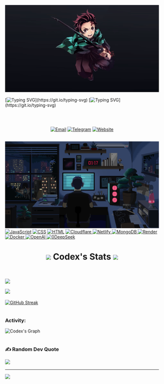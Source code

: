 <img src="https://raw.githubusercontent.com/codexart-lab/codexart-lab/refs/heads/main/ezgif-6-9ccfa809fa.gif" alt="Banner">

[![Typing SVG](https://readme-typing-svg.demolab.com?font=Fira+Code&pause=1000&width=435&lines=Hey%2CI'm+Codex+...;Anime+Lover..)](https://git.io/typing-svg)
[![Typing SVG](https://readme-typing-svg.demolab.com?font=Fira+Code&pause=1000&width=435&lines=I+Break+Firewall+%2Cnot++%E2%9D%A4%EF%B8%8F.)](https://git.io/typing-svg)

</h1><br><br>
<p align="center">
  <a href='mailto: atmostechnexa@gmail.com' target="_blank"><img alt='Email' src='https://img.shields.io/badge/Email-100000?style=flat&logo=gmail&logoColor=FF0000&labelColor=black&color=black'/></a>
  <a href='https://t.me/pheonixion' target="_blank"><img alt='Telegram' src='https://img.shields.io/badge/Telegram-100000?style=flat&logo=Telegram&logoColor=FF0000&labelColor=black&color=black'/></a>
  <a href='https://codexisme.is-a.dev' target="_blank"><img alt='Website' src='https://img.shields.io/badge/Website-100000?style=flat&logo=framer&logoColor=FF0000&labelColor=black&color=black'/></a><br><br> </p>
  
<img src="https://github.com/codexart-lab/codexart-lab/blob/main/coder.gif" alt="coder">
<a href='https://javascript.com' target="_blank"><img alt='JavaScript' src='https://img.shields.io/badge/JavaScript-100000?style=flat&logo=javascript&logoColor=FF8000&labelColor=black&color=black'/></a>
  <a href='https://en.wikipedia.org/wiki/CSS' target="_blank"><img alt='CSS' src='https://img.shields.io/badge/CSS-100000?style=flat&logo=css3&logoColor=FF8000&labelColor=black&color=black'/></a>
  <a href='https://en.wikipedia.org/wiki/HTML' target="_blank"><img alt='HTML' src='https://img.shields.io/badge/HTML-100000?style=flat&logo=html5&logoColor=FF8000&labelColor=black&color=black'/></a>
   <a href='https://www.cloudflare.com' target="_blank">
  <img alt='Cloudflare' src='https://img.shields.io/badge/Cloudflare-100000?style=flat&logo=cloudflare&logoColor=F38020&labelColor=black&color=black'/>
</a>
    <a href='https://www.netlify.com' target="_blank">
  <img alt='Netlify' src='https://img.shields.io/badge/Netlify-100000?style=flat&logo=netlify&logoColor=00C7B7&labelColor=black&color=black'/>
</a>
    <a href='https://www.mongodb.com' target="_blank">
  <img alt='MongoDB' src='https://img.shields.io/badge/MongoDB-100000?style=flat&logo=mongodb&logoColor=47A248&labelColor=black&color=black'/>
</a>
    <a href='https://render.com' target="_blank">
  <img alt='Render' src='https://img.shields.io/badge/Render-100000?style=flat&logo=render&logoColor=46E3B7&labelColor=black&color=black'/>
</a>
    <a href='https://www.docker.com' target="_blank">
  <img alt='Docker' src='https://img.shields.io/badge/Docker-100000?style=flat&logo=docker&logoColor=2496ED&labelColor=black&color=black'/>
</a>
    <a href='https://openai.com' target="_blank">
  <img alt='OpenAI' src='https://img.shields.io/badge/OpenAI-100000?style=flat&logo=openai&logoColor=412991&labelColor=black&color=black'/>
</a>
    <a href='https://deepseek.com' target="_blank">
  <img alt='0DeepSeek' src='https://img.shields.io/badge/DeepSeek-100000?style=flat&logo=deepseek&logoColor=00A67E&labelColor=black&color=black'/>
</a>
<h1 align="center" size="200">
  <a href="#Gif"><img src="https://raw.githubusercontent.com/Tarikul-Islam-Anik/Animated-Fluent-Emojis/master/Emojis/Travel%20and%20places/Milky%20Way.png" width="25px"></a>
  Codex's Stats
  <a href="#Gif"><img src="https://raw.githubusercontent.com/Tarikul-Islam-Anik/Animated-Fluent-Emojis/master/Emojis/Travel%20and%20places/Milky%20Way.png" width="25px"></a>
</h1><br><br>
  <a href="#GithubStat"><img src="https://github-stats-alpha.vercel.app/api?username=codexart-lab&cc=000&tc=fff&ic=FF0000&bc=000" align="center"><br><br></a>
  <a href="#ViewsStat"><img src="https://hits.seeyoufarm.com/api/count/incr/badge.svg?url=https%3A%2F%2Fgithub.com%2Fcodexart-lab&count_bg=%23000000&title_bg=%23FF0000&icon=&icon_color=%23E7E7E7&title=Profile+Views&edge_flat=false"/></a><br><br>
  <a href="#StreakStat"><img src="https://streak-stats.demolab.com?user=codexart-lab&mode=wee&theme=youtube-dark&border_radius=6.3" alt="GitHub Streak" /></a><br><br>
<h3 align="left">Activity:</h3>

![Codex's Graph](https://github-readme-activity-graph.vercel.app/graph?username=codexart-lab&custom_title=Codex's%20GitHub%20Activity%20Graph&bg_color=0D1117&color=D2042D&line=D2042D&point=D2042DF&area_color=FFFFFF&title_color=FFFFFF&area=true)
<br><br>
### ✍️ Random Dev Quote
![](https://quotes-github-readme.vercel.app/api?type=horizontal&theme=radical)


---
[![](https://visitcount.itsvg.in/api?id=codexart-lab&icon=2&color=1)](https://visitcount.itsvg.in)

<!-- Proudly created with GPRM ( https://gprm.itsvg.in ) -->

<!---
codexart-lab/codexart-lab is a ✨ special ✨ repository because its `README.md` (this file) appears on your GitHub profile.
You can click the Preview link to take a look at your changes.
--->
